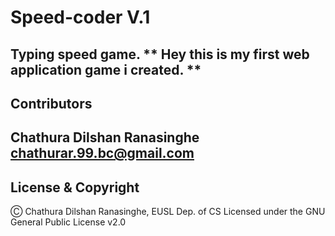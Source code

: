 # Speed-coder V.1

Typing speed game.
** Hey this is my first web application game i created. **
---
## Contributors

Chathura Dilshan Ranasinghe <chathurar.99.bc@gmail.com>
---
## License & Copyright

Ⓒ Chathura Dilshan Ranasinghe, EUSL Dep. of CS
Licensed under the GNU General Public License v2.0 
